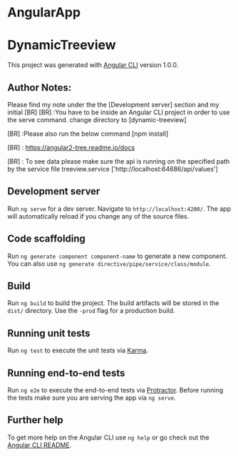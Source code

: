# AngularApp


# DynamicTreeview

This project was generated with [Angular CLI](https://github.com/angular/angular-cli) version 1.0.0.

## Author Notes:

Please find my note under the  the [Development server] section and my initial [BR]
[BR] :You have to be inside an Angular CLI project in order to use the serve command.
change directory to [dynamic-treeview]

[BR] :Please also run the below command [npm install]

[BR] : https://angular2-tree.readme.io/docs

[BR] : To see data please make sure the api is running on the specified path by the service
       file treeview.service ['http://localhost:64686/api/values']
       

## Development server

Run `ng serve` for a dev server. Navigate to `http://localhost:4200/`. The app will automatically reload if you change any of the source files.

## Code scaffolding

Run `ng generate component component-name` to generate a new component. You can also use `ng generate directive/pipe/service/class/module`.

## Build

Run `ng build` to build the project. The build artifacts will be stored in the `dist/` directory. Use the `-prod` flag for a production build.

## Running unit tests

Run `ng test` to execute the unit tests via [Karma](https://karma-runner.github.io).

## Running end-to-end tests

Run `ng e2e` to execute the end-to-end tests via [Protractor](http://www.protractortest.org/).
Before running the tests make sure you are serving the app via `ng serve`.

## Further help

To get more help on the Angular CLI use `ng help` or go check out the [Angular CLI README](https://github.com/angular/angular-cli/blob/master/README.md).
